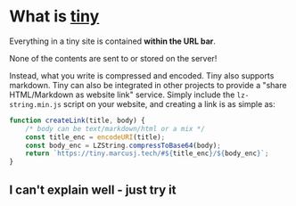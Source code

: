 # What is [tiny](https://tiny.marcusj.org)

Everything in a tiny site is contained **within the URL bar**.

None of the contents are sent to or stored on the server!

Instead, what you write is compressed and encoded. Tiny also supports markdown. Tiny can also be integrated in other projects to provide a "share HTML/Markdown as website link" service. Simply include the `lz-string.min.js` script on your website, and creating a link is as simple as:

```javascript
function createLink(title, body) {
    /* body can be text/markdown/html or a mix */
    const title_enc = encodeURI(title);
    const body_enc = LZString.compressToBase64(body);
    return `https://tiny.marcusj.tech/#${title_enc}/${body_enc}`;
}
```

## I can't explain well - just try it